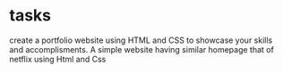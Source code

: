 # tasks
create a portfolio website using HTML and CSS to showcase your skills and accomplisments.
A simple website having similar homepage that of netflix  using Html and Css
